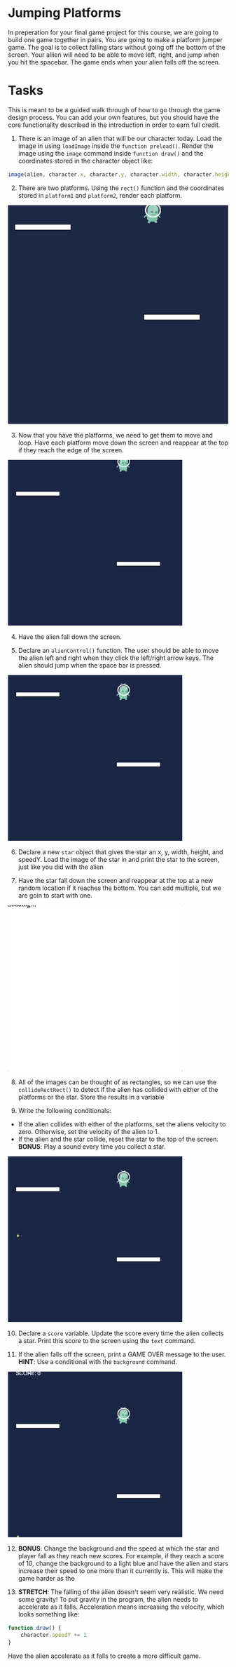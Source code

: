 # Jumping Platforms

In preperation for your final game project for this course, we are going to build one game together in pairs. You are going to make a platform jumper game. The goal is to collect falling stars without going off the bottom of the screen. Your allien will need to be able to move left, right, and jump when you hit the spacebar. The game ends when your alien falls off the screen.

# Tasks
This is meant to be a guided walk through of how to go through the game design process. You can add your own features, but you should have the core functionality described in the introduction in order to earn full credit.

1. There is an image of an alien that will be our character today. Load the image in using `loadImage` inside the `function preload()`. Render the image using the `image` command inside `function draw()` and the coordinates stored in the character object like:

```javascript
image(alien, character.x, character.y, character.width, character.height)
```

2. There are two platforms. Using the `rect()` function and the coordinates stored in `platform1` and `platform2`, render each platform. 

![](assets/Challenge1.png)

3. Now that you have the platforms, we need to get them to move and loop. Have each platform move down the screen and reappear at the top if they reach the edge of the screen.

![](assets/Challenge3.gif)

4. Have the alien fall down the screen. 

5. Declare an `alienControl()` function. The user should be able to move the alien left and right when they click the left/right arrow keys. The alien should jump when the space bar is pressed. 

![](assets/Challenge5.gif)

6. Declare a new `star` object that gives the star an x, y, width, height, and speedY. Load the image of the star in and print the star to the screen, just like you did with the alien

7. Have the star fall down the screen and reappear at the top at a new random location if it reaches the bottom. You can add multiple, but we are goin to start with one.

![](assets/Challenge7.gif)

8. All of the images can be thought of as rectangles, so we can use the `collideRectRect()` to detect if the alien has collided with either of the platforms or the star. Store the results in a variable

9. Write the following conditionals:
- If the alien collides with either of the platforms, set the aliens velocity to zero. Otherwise, set the velocity of the alien to 1.
- If the alien and the star collide, reset the star to the top of the screen. **BONUS**: Play a sound every time you collect a star.

![](assets/Challenge9.gif)

10. Declare a `score` variable. Update the score every time the alien collects a star. Print this score to the screen using the `text` command.

11. If the alien falls off the screen, print a GAME OVER message to the user. **HINT**: Use a conditional with the `background` command.

![](assets/Challenge11.gif)

12. **BONUS**: Change the background and the speed at which the star and player fall as they reach new scores. For example, if they reach a score of 10, change the background to a light blue and have the alien and stars increase their speed to one more than it currently is. This will make the game harder as the 

13. **STRETCH**: The falling of the alien doesn't seem very realistic. We need some gravity! To put gravity in the program, the alien needs to accelerate as it falls. Acceleration means increasing the velocity, which looks something like:

```javascript
function draw() {
	character.speedY += 1
}
```

Have the alien accelerate as it falls to create a more difficult game.
